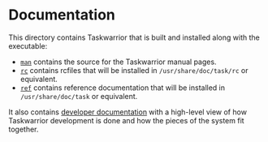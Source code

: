 # Documentation

This directory contains Taskwarrior that is built and installed along with the executable:

* [`man`](man/) contains the source for the Taskwarrior manual pages.
* [`rc`](rc/) contains rcfiles that will be installed in `/usr/share/doc/task/rc` or equivalent.
* [`ref`](ref/) contains reference documentation that will be installed in `/usr/share/doc/task` or equivalent.

It also contains [developer documentation](devel/README.md) with a high-level view of how Taskwarrior development is done and how the pieces of the system fit together.
